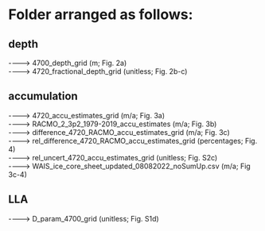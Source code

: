 # Folder arranged as follows: <br />

## depth <br />
----> 4700_depth_grid (m; Fig. 2a) <br />
----> 4720_fractional_depth_grid (unitless; Fig. 2b-c)<br />
## accumulation<br />
----> 4720_accu_estimates_grid (m/a; Fig. 3a)<br />
----> RACMO_2_3p2_1979-2019_accu_estimates (m/a; Fig. 3b)<br />
----> difference_4720_RACMO_accu_estimates_grid (m/a; Fig. 3c)<br />
----> rel_difference_4720_RACMO_accu_estimates_grid (percentages; Fig. 4)<br />
----> rel_uncert_4720_accu_estimates_grid (unitless; Fig. S2c)<br />
----> WAIS_ice_core_sheet_updated_08082022_noSumUp.csv (m/a; Fig 3c-4)<br />
## LLA<br />
----> D_param_4700_grid (unitless; Fig. S1d)<br />
